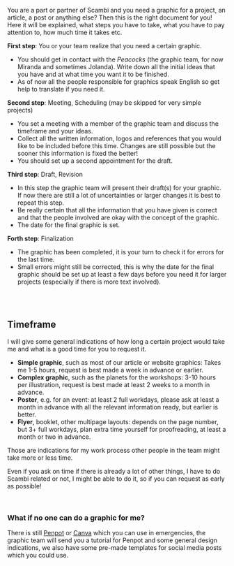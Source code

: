 You are a part or partner of Scambi and you need a graphic for a project, an article, a post or anything else? Then this is the right document for you! Here it will be explained, what steps you have to take, what you have to pay attention to, how much time it takes etc.

**First step**: You or your team realize that you need a certain graphic.

- You should get in contact with the *Peacocks* (the graphic team, for now Miranda and sometimes Jolanda). Write down all the initial ideas that you have and at what time you want it to be finished.
- As of now all the people responsible for graphics speak English so get help to translate if you need it.

**Second step**: Meeting, Scheduling (may be skipped for very simple projects)

- You set a meeting with a member of the graphic team and discuss the timeframe and your ideas.
- Collect all the written information, logos and references that you would like to be included before this time. Changes are still possible but the sooner this information is fixed the better!
- You should set up a second appointment for the draft.

**Third step**: Draft, Revision

- In this step the graphic team will present their draft(s) for your graphic. If now there are still a lot of uncertainties or larger changes it is best to repeat this step.
- Be really certain that all the information that you have given is correct and that the people involved are okay with the concept of the graphic.
- The date for the final graphic is set.

**Forth step**: Finalization

- The graphic has been completed, it is your turn to check it for errors for the last time.
- Small errors might still be corrected, this is why the date for the final graphic should be set up at least a few days before you need it for larger projects (especially if there is more text involved).

<br>
<br>

## Timeframe

I will give some general indications of how long a certain project would take me and what is a good time for you to request it.

- **Simple graphic**, such as most of our article or website graphics: Takes me 1-5 hours, request is best made a week in advance or earlier.
- **Complex graphic**, such as the planets for the workshops: 3-10 hours per illustration, request is best made at least 2 weeks to a month in advance.
- **Poster**, e.g. for an event: at least 2 full workdays, please ask at least a month in advance with all the relevant information ready, but earlier is better.
- **Flyer**, booklet, other multipage layouts: depends on the page number, but 3+ full workdays, plan extra time yourself for proofreading, at least a month or two in advance.

Those are indications for my work process other people in the team might take more or less time.

Even if you ask on time if there is already a lot of other things, I have to do Scambi related or not, I might be able to do it, so if you can request as early as possible!

<br>

### What if no one can do a graphic for me?

There is still [Penpot](https://design.penpot.app/) or [Canva](https://www.canva.com/) which you can use in emergencies, the graphic team will send you a tutorial for Penpot and some general design indications, we also have some pre-made templates for social media posts which you could use.
